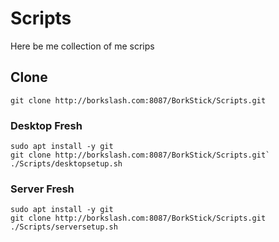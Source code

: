 # Scripts
Here be me collection of me scrips 

## Clone
```
git clone http://borkslash.com:8087/BorkStick/Scripts.git
```

### Desktop Fresh
```
sudo apt install -y git
git clone http://borkslash.com:8087/BorkStick/Scripts.git`
./Scripts/desktopsetup.sh
```

### Server Fresh
```
sudo apt install -y git
git clone http://borkslash.com:8087/BorkStick/Scripts.git
./Scripts/serversetup.sh
```
